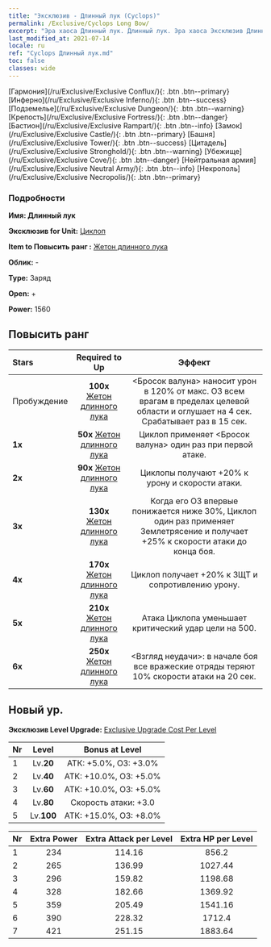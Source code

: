 ```yaml
---
title: "Эксклюзив - Длинный лук (Cyclops)"
permalink: /Exclusive/Cyclops Long Bow/
excerpt: "Эра хаоса Длинный лук. Длинный лук. Эра хаоса Эксклюзив Длинный лук. Циклоп Эксклюзив."
last_modified_at: 2021-07-14
locale: ru
ref: "Cyclops Длинный лук.md"
toc: false
classes: wide
---
```

 [Гармония](/ru/Exclusive/Exclusive Conflux/){: .btn .btn--primary} [Инферно](/ru/Exclusive/Exclusive Inferno/){: .btn .btn--success} [Подземелье](/ru/Exclusive/Exclusive Dungeon/){: .btn .btn--warning} [Крепость](/ru/Exclusive/Exclusive Fortress/){: .btn .btn--danger} [Бастион](/ru/Exclusive/Exclusive Rampart/){: .btn .btn--info} [Замок](/ru/Exclusive/Exclusive Castle/){: .btn .btn--primary} [Башня](/ru/Exclusive/Exclusive Tower/){: .btn .btn--success} [Цитадель](/ru/Exclusive/Exclusive Stronghold/){: .btn .btn--warning} [Убежище](/ru/Exclusive/Exclusive Cove/){: .btn .btn--danger} [Нейтральная армия](/ru/Exclusive/Exclusive Neutral Army/){: .btn .btn--info} [Некрополь](/ru/Exclusive/Exclusive Necropolis/){: .btn .btn--primary} 

### Подробности
 **Имя: Длинный лук** 

 **Эксклюзив for Unit:** [Циклоп](/ru/units/Cyclops/) 

 **Item to Повысить ранг :** [Жетон длинного лука](/ItemsRU/con_914/)

 **Облик:** -

 **Type:** Заряд

 **Open:** +

 **Power:** 1560

## Повысить ранг 

  |     Stars    |  Required to Up | Эффект |
  |:-------------|:---------------:|:---------------:|
  |  Пробуждение  | **100x** [Жетон длинного лука](/ItemsRU/con_914/) | <Бросок валуна> наносит урон в 120% от макс. ОЗ всем врагам в пределах целевой области и оглушает на 4 сек. Срабатывает раз в 15 сек. |
  | **1x** <i class="fas fa-star"/> | **50x** [Жетон длинного лука](/ItemsRU/con_914/) | Циклоп применяет <Бросок валуна> один раз при первой атаке. |
  | **2x** <i class="fas fa-star"/> | **90x** [Жетон длинного лука](/ItemsRU/con_914/) | Циклопы получают +20% к урону и скорости атаки. |
  | **3x** <i class="fas fa-star"/> | **130x** [Жетон длинного лука](/ItemsRU/con_914/) | Когда его ОЗ впервые понижается ниже 30%, Циклоп один раз применяет Землетрясение и получает +25% к скорости атаки до конца боя. |
  | **4x** <i class="fas fa-star"/> | **170x** [Жетон длинного лука](/ItemsRU/con_914/) | Циклоп получает +20% к ЗЩТ и сопротивлению урону. |
  | **5x** <i class="fas fa-star"/> | **210x** [Жетон длинного лука](/ItemsRU/con_914/) | Атака Циклопа уменьшает критический удар цели на 500. |
  | **6x** <i class="fas fa-star"/> | **250x** [Жетон длинного лука](/ItemsRU/con_914/) | <Взгляд неудачи>: в начале боя все вражеские отряды теряют 10% скорости атаки на 20 сек. |


## Новый ур.
 **Эксклюзив Level Upgrade:** [Exclusive Upgrade Cost Per Level](/Exclusive/ExclusiveUpgradeCostPerLevel/)

  |  Nr  |   Level  | Bonus at Level |
  |:-----|:--------:|:--------------:|
  | 1 | Lv.**20** | АТК: +5.0%, ОЗ: +3.0% |
  | 2 | Lv.**40** | АТК: +10.0%, ОЗ: +5.0% |
  | 3 | Lv.**60** | АТК: +10.0%, ОЗ: +5.0% |
  | 4 | Lv.**80** | Скорость атаки: +3.0 |
  | 5 | Lv.**100** | АТК: +15.0%, ОЗ: +8.0% |


  |  Nr  |  Extra Power | Extra Attack per Level | Extra HP per Level |
  |:-----|:--------:|:--------:|:--------:|
  | 1 | 234 | 114.16 | 856.2 |
  | 2 | 265 | 136.99 | 1027.44 |
  | 3 | 296 | 159.82 | 1198.68 |
  | 4 | 328 | 182.66 | 1369.92 |
  | 5 | 359 | 205.49 | 1541.16 |
  | 6 | 390 | 228.32 | 1712.4 |
  | 7 | 421 | 251.15 | 1883.64 |


